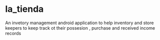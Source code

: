 # la_tienda
An invetory management android application to help inventory and store keepers to keep track ot their possesion , purchase and received income records
